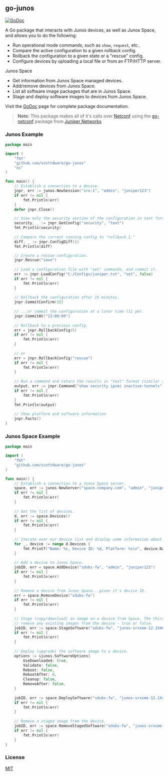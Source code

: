 ## go-junos

[![GoDoc](https://godoc.org/github.com/scottdware/go-junos?status.svg)](https://godoc.org/github.com/scottdware/go-junos)

A Go package that interacts with Junos devices, as well as Junos Space, and allows you to do the following:

* Run operational mode commands, such as `show`, `request`, etc..
* Compare the active configuration to a given rollback config.
* Rollback the configuration to a given state or a "rescue" config.
* Configure devices by uploading a local file or from an FTP/HTTP server.

Junos Space

* Get information from Junos Space managed devices.
* Add/remove devices from Junos Space.
* List all software image packages that are in Junos Space.
* Stage and deploy software images to devices from Junos Space.

Visit the [GoDoc][godoc-go-junos] page for complete package documentation.

> **Note:** This package makes all of it's calls over [Netconf][netconf-rfc] using the [go-netconf][go-netconf] package from
 [Juniper Networks][juniper]

### Junos Example
```Go
package main

import (
	"fmt"
	"github.com/scottdware/go-junos"
	"os"
)

func main() {
    // Establish a connection to a device.
	jnpr, err := junos.NewSession("srx-1", "admin", "juniper123")
    if err != nil {
        fmt.Println(err)
    }
    defer jnpr.Close()

    // View only the security section of the configuration in text format.
    security, _ := jnpr.GetConfig("security", "text")
    fmt.Println(security)
    
    // Compare the current running config to "rollback 1."
	diff, _ := jnpr.ConfigDiff(1)
	fmt.Println(diff)

    // Create a rescue configuration.
    jnpr.Rescue("save")
    
    // Load a configuration file with "set" commands, and commit it.
	err := jnpr.LoadConfig("C:/Configs/juniper.txt", "set", false)
	if err != nil {
		fmt.Println(err)
	}
    
    // Rollback the configuration after 15 minutes.
    jnpr.CommitConfirm(15)
    
    // ...or commit the configuration at a later time (11 pm).
    jnpr.CommitAt("23:00:00")
    
    // Rollback to a previous config.
    err = jnpr.RollbackConfig(5)
    if err != nil {
        fmt.Println(err)
    }
    
    // or 
    err = jnpr.RollbackConfig("rescue")
    if err != nil {
        fmt.Println(err)
    }
    
    // Run a command and return the results in "text" format (similar to CLI).
    output, err := jnpr.Command("show security ipsec inactive-tunnels", "text")
    if err != nil {
        fmt.Println(err)
    }
    fmt.Println(output)
    
    // Show platform and software information
    jnpr.Facts()
}
```

### Junos Space Example
```Go
package main

import (
	"fmt"
	"github.com/scottdware/go-junos"
)

func main() {
    // Establish a connection to a Junos Space server.
	space, err := junos.NewServer("space.company.com", "admin", "juniper123")
    if err != nil {
        fmt.Println(err)
    }
    
    // Get the list of devices.
    d, err := space.Devices()
    if err != nil {
        fmt.Println(err)
    }
    
    // Iterate over our device list and display some information about them.
    for _, device := range d.Devices {
        fmt.Printf("Name: %s, Device ID: %d, Platform: %s\n", device.Name, device.ID, device.Platform)
    }
    
    // Add a device to Junos Space.
    jobID, err = space.AddDevice("sdubs-fw", "admin", "juniper123")
    if err != nil {
        fmt.Println(err)
    }
    
    // Remove a device from Junos Space...given it's device ID.
    err = space.RemoveDevice("sdubs-fw")
    if err != nil {
        fmt.Println(err)
    }
    
    // Stage (copy/download) an image on a device from Space. The third parameter is whether or not to
    // remove any existing images from the device - true or false.
    jobID, err := space.StageSoftware("sdubs-fw", "junos-srxsme-12.1X46-D30.2-domestic.tgz", false)
    if err != nil {
        fmt.Println(err)
    }
    
    // Deploy (upgrade) the software image to a device.
    options := &junos.SoftwareOptions{
        UseDownloaded: true,
        Validate: false,
        Reboot: false,
        RebootAfter: 0,
        Cleanup: false,
        RemoveAfter: false,
    }
    
    jobID, err := space.DeploySoftware("sdubs-fw", "junos-srxsme-12.1X46-D30.2-domestic.tgz", options)
    if err != nil {
        fmt.Println(err)
    }
    
    // Remove a staged image from the device.
    jobID, err := space.RemoveStagedSoftware("sdubs-fw", "junos-srxsme-12.1X46-D30.2-domestic.tgz")
    if err != nil {
        fmt.Println(err)
    }
}
```

### License
[MIT][license]

[netconf-rfc]: https://tools.ietf.org/html/rfc6241
[go-netconf]: https://github.com/Juniper/go-netconf
[juniper]: http://www.juniper.net
[godoc-go-junos]: https://godoc.org/github.com/scottdware/go-junos
[license]: https://github.com/scottdware/go-junos/blob/master/LICENSE.txt